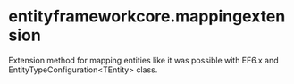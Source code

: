 # entityframeworkcore.mappingextension
Extension method for mapping entities like it was possible with EF6.x and EntityTypeConfiguration&lt;TEntity> class.
